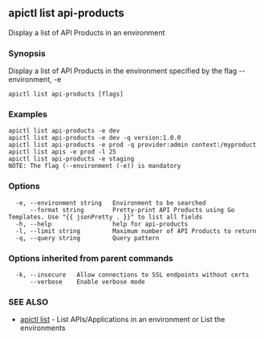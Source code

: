 ## apictl list api-products

Display a list of API Products in an environment

### Synopsis

Display a list of API Products in the environment specified by the flag --environment, -e

```
apictl list api-products [flags]
```

### Examples

```
apictl list api-products -e dev
apictl list api-products -e dev -q version:1.0.0
apictl list api-products -e prod -q provider:admin context:/myproduct
apictl list apis -e prod -l 25
apictl list api-products -e staging
NOTE: The flag (--environment (-e)) is mandatory
```

### Options

```
  -e, --environment string   Environment to be searched
      --format string        Pretty-print API Products using Go Templates. Use "{{ jsonPretty . }}" to list all fields
  -h, --help                 help for api-products
  -l, --limit string         Maximum number of API Products to return
  -q, --query string         Query pattern
```

### Options inherited from parent commands

```
  -k, --insecure   Allow connections to SSL endpoints without certs
      --verbose    Enable verbose mode
```

### SEE ALSO

* [apictl list](apictl_list.md)	 - List APIs/Applications in an environment or List the environments

